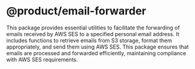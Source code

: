 # @product/email-forwarder

This package provides essential utilities to facilitate the forwarding of emails received by AWS SES to a specified personal email address. It includes functions to retrieve emails from S3 storage, format them appropriately, and send them using AWS SES. This package ensures that emails are processed and forwarded efficiently, maintaining compliance with AWS SES requirements.